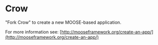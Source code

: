 Crow
=====

"Fork Crow" to create a new MOOSE-based application.

For more information see: [http://mooseframework.org/create-an-app/](http://mooseframework.org/create-an-app/)
